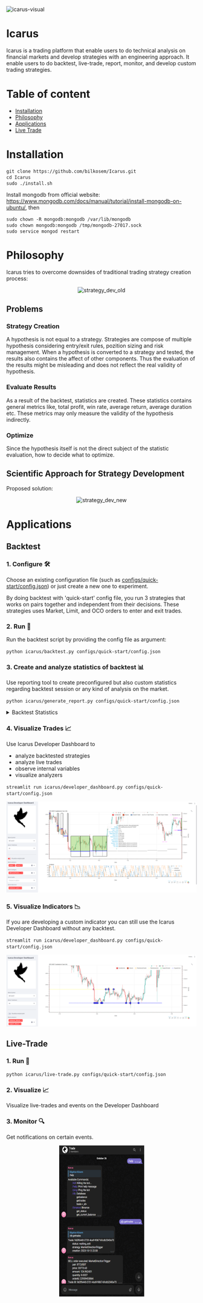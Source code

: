![icarus-visual](https://github.com/bilkosem/Icarus/assets/40933377/6d9ea5e7-f39d-44c4-a602-263ea87c3379)
# Icarus
Icarus is a trading platform that enable users to do technical analysis on financial markets and develop strategies with an engineering approach. It enable users to do backtest, live-trade, report, monitor, and develop custom trading strategies.



# Table of content

- [Installation](#installation)
- [Philosophy](#philosophy)
- [Applications](#applications)
- [Live Trade](#live-trade)

# Installation
```
git clone https://github.com/bilkosem/Icarus.git
cd Icarus
sudo ./install.sh
```
Install mongodb from official website: https://www.mongodb.com/docs/manual/tutorial/install-mongodb-on-ubuntu/, then
```
sudo chown -R mongodb:mongodb /var/lib/mongodb
sudo chown mongodb:mongodb /tmp/mongodb-27017.sock
sudo service mongod restart
```
# Philosophy
Icarus tries to overcome downsides of traditional trading strategy creation process:
<p align="center">
  <img src="/docs/readme/strategy_dev_old.png?raw=true" alt="strategy_dev_old"/>
</p>

## Problems
### Strategy Creation

A hypothesis is not equal to a strategy. Strategies are compose of multiple hypothesis considering entry/exit rules, pozition sizing and risk management. When a hypothesis is converted to a strategy and tested, the results also contains the affect of other components. Thus the evaluation of the results might be misleading and does not reflect the real validity of hypothesis.

### Evaluate Results

As a result of the backtest, statistics are created. These statistics contains general metrics like, total profit, win rate, average return, average duration etc. These metrics may only measure the validity of the hypothesis indirectly.

### Optimize

Since the hypothesis itself is not the direct subject of the statistic evaluation, how to decide what to optimize.

## Scientific Approach for Strategy Development
Proposed solution:

<p align="center">
  <img src="/docs/readme/strategy_dev_new.png?raw=true" alt="strategy_dev_new"/>
</p>

# Applications
## Backtest
### 1. Configure 🛠
Choose an existing configuration file (such as [configs/quick-start/config.json](configs/quick-start/config.json)) or just create a new one to experiment.

By doing backtest with 'quick-start' config file, you run 3 strategies that works on pairs together and independent from their decisions. These strategies uses Market, Limit, and OCO orders to enter and exit trades.

### 2. Run 🚀
Run the backtest script by providing the config file as argument:

`python icarus/backtest.py configs/quick-start/config.json`
### 3. Create and analyze statistics of backtest 📊
Use reporting tool to create preconfigured but also custom statistics regarding backtest session or any kind of analysis on the market.

`python icarus/generate_report.py configs/quick-start/config.json`

<details close>
  <summary>Backtest Statistics</summary>

# Backtest

## Balance

|    |   start |     end |   absolute_profit |   percentage_profit |   max_drawdown |
|---:|--------:|--------:|------------------:|--------------------:|---------------:|
|  0 |   10000 | 9875.73 |           -124.27 |               -1.24 |           1.95 |


## Strategies

### count

| strategy                          |   live |   closed |   None |   enter_expire |   manual_change |   market |   limit |   stop_limit |   not_updated |   updated |   win |   lose |
|:----------------------------------|-------:|---------:|-------:|---------------:|----------------:|---------:|--------:|-------------:|--------------:|----------:|------:|-------:|
| HODL-BTCUSDT                      |      0 |        1 |      0 |              0 |               0 |        1 |       0 |            0 |             1 |         0 |     0 |      1 |
| HODL-XRPUSDT                      |      0 |        1 |      0 |              0 |               0 |        1 |       0 |            0 |             1 |         0 |     0 |      1 |
| SREventsPredictiveVanilla-BTCUSDT |      0 |       52 |      0 |             34 |               0 |        0 |       6 |           12 |            14 |         4 |     6 |     12 |
| SREventsPredictiveVanilla-XRPUSDT |      0 |       47 |      0 |             29 |               0 |        0 |       5 |           13 |            16 |         2 |     5 |     13 |


### absolute_profit

| strategy                          |    best |   worst |   total |   total_updated |   total_not_updated |   average |   average_updated |   average_not_updated |
|:----------------------------------|--------:|--------:|--------:|----------------:|--------------------:|----------:|------------------:|----------------------:|
| HODL-BTCUSDT                      | -56.616 | -56.616 | -56.616 |           0     |             -56.616 |   -56.616 |           nan     |               -56.616 |
| HODL-XRPUSDT                      | -47.985 | -47.985 | -47.985 |           0     |             -47.985 |   -47.985 |           nan     |               -47.985 |
| SREventsPredictiveVanilla-BTCUSDT |  36.288 | -12.138 |  -0.832 |         111.618 |            -112.45  |    -0.046 |            27.904 |                -8.032 |
| SREventsPredictiveVanilla-XRPUSDT |  58.897 | -12.569 | -18.84  |          46.466 |             -65.306 |    -1.047 |            23.233 |                -4.082 |


### percentage_profit

| strategy                          |   best |   worst |   total |   total_updated |   total_not_updated |   average |   average_updated |   average_not_updated |
|:----------------------------------|-------:|--------:|--------:|----------------:|--------------------:|----------:|------------------:|----------------------:|
| HODL-BTCUSDT                      | -5.662 |  -5.662 |  -5.662 |           0     |              -5.662 |    -5.662 |           nan     |                -5.662 |
| HODL-XRPUSDT                      | -4.8   |  -4.8   |  -4.8   |           0     |              -4.8   |    -4.8   |           nan     |                -4.8   |
| SREventsPredictiveVanilla-BTCUSDT |  3.629 |  -1.214 |  -0.083 |          11.163 |             -11.246 |    -0.005 |             2.791 |                -0.803 |
| SREventsPredictiveVanilla-XRPUSDT |  5.892 |  -1.258 |  -1.886 |           4.648 |              -6.534 |    -0.105 |             2.324 |                -0.408 |


### price_change

| strategy                          |   best |   worst |   total |   total_updated |   total_not_updated |   average |   average_updated |   average_not_updated |
|:----------------------------------|-------:|--------:|--------:|----------------:|--------------------:|----------:|------------------:|----------------------:|
| HODL-BTCUSDT                      | -5.459 |  -5.459 |  -5.459 |           0     |              -5.459 |    -5.459 |           nan     |                -5.459 |
| HODL-XRPUSDT                      | -4.602 |  -4.602 |  -4.602 |           0     |              -4.602 |    -4.602 |           nan     |                -4.602 |
| SREventsPredictiveVanilla-BTCUSDT |  3.842 |  -1     |   3.713 |          12.016 |              -8.303 |     0.206 |             3.004 |                -0.593 |
| SREventsPredictiveVanilla-XRPUSDT |  6.155 |  -1.023 |   2.295 |           5.135 |              -2.84  |     0.128 |             2.568 |                -0.178 |


### duration

| strategy                          |   max |   min |   total |   average |   average_not_updated |   average_updated |
|:----------------------------------|------:|------:|--------:|----------:|----------------------:|------------------:|
| HODL-BTCUSDT                      | 1.461 | 1.461 |   1.461 |     1.461 |                 1.461 |           nan     |
| HODL-XRPUSDT                      | 1.461 | 1.461 |   1.461 |     1.461 |                 1.461 |           nan     |
| SREventsPredictiveVanilla-BTCUSDT | 0.198 | 0.001 |   0.458 |     0.025 |                 0.008 |             0.085 |
| SREventsPredictiveVanilla-XRPUSDT | 0.297 | 0.001 |   0.562 |     0.031 |                 0.014 |             0.17  |


### rates

| strategy                          |   win |   lose |   enter |
|:----------------------------------|------:|-------:|--------:|
| HODL-BTCUSDT                      | 0     |  1     |   1     |
| HODL-XRPUSDT                      | 0     |  1     |   1     |
| SREventsPredictiveVanilla-BTCUSDT | 0.333 |  0.667 |   0.346 |
| SREventsPredictiveVanilla-XRPUSDT | 0.278 |  0.722 |   0.383 |


### risk

| strategy                          |   expectancy |     SQN |
|:----------------------------------|-------------:|--------:|
| HODL-BTCUSDT                      |      nan     | nan     |
| HODL-XRPUSDT                      |      nan     | nan     |
| SREventsPredictiveVanilla-BTCUSDT |       -0.628 |  -1.983 |
| SREventsPredictiveVanilla-XRPUSDT |       -0.415 |  -1.031 |


### others

| strategy                          |   total_fee |
|:----------------------------------|------------:|
| HODL-BTCUSDT                      |       1.944 |
| HODL-XRPUSDT                      |       1.952 |
| SREventsPredictiveVanilla-BTCUSDT |      36.013 |
| SREventsPredictiveVanilla-XRPUSDT |      35.987 |

</details>
    

### 4. Visualize Trades 📈
Use Icarus Developer Dashboard to
* analyze backtested strategies
* analyze live trades
* observe internal variables
* visualize analyzers

`streamlit run icarus/developer_dashboard.py configs/quick-start/config.json`

<p align="center">
  <img src="/docs/readme/developer-dashboard.png?raw=true" alt="Icarus Developer Dashboard"/>
</p>

### 5. Visualize Indicators 📉
If you are developing a custom indicator you can still use the Icarus Developer Dashboard without any backtest.

`streamlit run icarus/developer_dashboard.py configs/quick-start/config.json`

<p align="center">
  <img src="/docs/readme/custom-indicators.png?raw=true" alt="Icarus Developer Dashboard Indicators"/>
</p>

## Live-Trade

### 1. Run 🚀
`python icarus/live-trade.py configs/quick-start/config.json`

### 2. Visualize 📈
Visualize live-trades and events on the Developer Dashboard

### 3. Monitor 🔍
Get notifications on certain events.
<p align="center"><img src="/docs/readme/telegram-bot-interface.png" width="225" height="400"></p>
